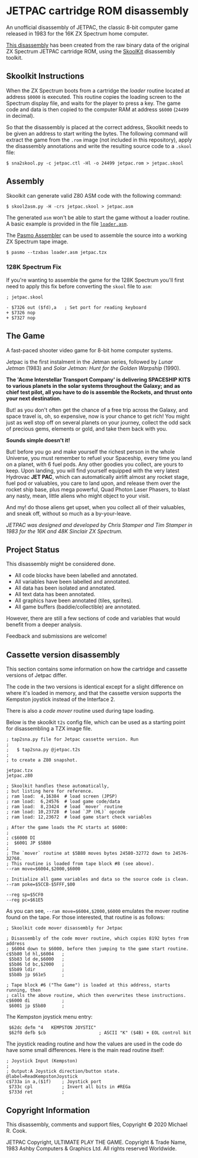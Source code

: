 # JETPAC cartridge ROM disassembly

An unofficial disassembly of JETPAC, the classic 8-bit computer game released
in 1983 for the 16K ZX Spectrum home computer.

[This disassembly](https://github.com/mrcook/jetpac-disassembly) has been
created from the raw binary data of the original ZX Spectrum JETPAC
cartridge ROM, using the [SkoolKit](http://skoolkit.ca) disassembly toolkit.


## Skoolkit Instructions

When the ZX Spectrum boots from a cartridge the _loader_ routine located at
address `$0000` is executed. This routine copies the loading screen to the
Spectrum display file, and waits for the player to press a key. The game code
and data is then copied to the computer RAM at address `$6000`
(`24499` in decimal).

So that the disassembly is placed at the correct address, Skoolkit needs to be
given an address to start writing the bytes. The following command will extract
the game from the `.rom` image (not included in this repository), apply the
disassembly annotations and write the resulting source code to a `.skool` file:

    $ sna2skool.py -c jetpac.ctl -Hl -o 24499 jetpac.rom > jetpac.skool


## Assembly

Skoolkit can generate valid Z80 ASM code with the following command:

    $ skool2asm.py -H -crs jetpac.skool > jetpac.asm

The generated `asm` won't be able to start the game without a loader routine.
A basic example is provided in the file
[`loader.asm`](https://github.com/mrcook/jetpac-disassembly/blob/master/loader.asm).

The [Pasmo Assembler](http://pasmo.speccy.org/) can be used to assemble the
source into a working ZX Spectrum tape image.

    $ pasmo --tzxbas loader.asm jetpac.tzx


### 128K Spectrum Fix

If you're wanting to assemble the game for the 128K Spectrum you'll first need
to apply this fix before converting the `skool` file to `asm`:

```
; jetpac.skool

- $7326 out ($fd),a   ; Set port for reading keyboard
+ $7326 nop
+ $7327 nop
```


## The Game

A fast-paced shooter video game for 8-bit home computer systems.

Jetpac is the first instalment in the Jetman series, followed by _Lunar Jetman_
(1983) and _Solar Jetman: Hunt for the Golden Warpship_ (1990).


  **The 'Acme Interstellar Transport Company' is delivering
  SPACESHIP KITS  to various planets in the solar systems
  throughout the Galaxy; and as chief test pilot, all you
  have to do is assemble the Rockets, and thrust onto your
  next destination.**

  But! as you don't often get the chance of a free trip across the
  Galaxy, and space travel is, oh, so expensive, now is your
  chance to get rich! You might just as well stop off on several
  planets on your journey, collect the odd sack of precious gems,
  elements or gold, and take them back with you.

  **Sounds simple doesn't it!**

  But! before you go and make yourself the richest person in the
  whole Universe, you must remember to refuel your Spaceship,
  every time you land on a planet, with 6 fuel pods. Any other
  goodies you collect, are yours to keep. Upon landing, you will
  find yourself equipped with the very latest Hydrovac **JET PAC**,
  which can automatically airlift almost any rocket stage, fuel
  pod or valuables, you care to land upon, and release them over
  the rocket ship base, plus mega powerful, Quad Photon Laser
  Phasers, to blast any nasty, mean, little aliens who might
  object to your visit.

  And my! do those aliens get upset, when you collect all of their
  valuables, and sneak off, without so much as a by-your-leave.


_JETPAC was designed and developed by Chris Stamper and Tim Stamper in 1983 for
the 16K and 48K Sinclair ZX Spectrum._


## Project Status

This disassembly might be considered done.

- All code blocks have been labelled and annotated.
- All variables have been labelled and annotated.
- All data has been isolated and annotated.
- All text data has been annotated.
- All graphics have been annotated (tiles, sprites).
- All game buffers (baddie/collectible) are annotated.

However, there are still a few sections of code and variables that would
benefit from a deeper analysis.

Feedback and submissions are welcome!


## Cassette version disassembly

This section contains some information on how the cartridge and cassette
versions of Jetpac differ.

The code in the two versions is identical except for a slight difference on
where it's loaded in memory, and that the cassette version supports the
Kempston joystick instead of the Interface 2.

There is also a _code mover_ routine used during tape loading.

Below is the skoolkit `t2s` config file, which can be used as a starting point
for disassembling a TZX image file.

```
; tap2sna.py file for Jetpac cassette version. Run
;
;   $ tap2sna.py @jetpac.t2s
;
; to create a Z80 snapshot.

jetpac.tzx
jetpac.z80

; Skoolkit handles these automatically,
; but listing here for reference.
; ram load:  4,16384  # load screen (JPSP)
; ram load:  6,24576  # load game code/data
; ram load:  8,23424  # load `mover` routine
; ram load: 10,23728  # load `JP (HL)` opcode
; ram load: 12,23672  # load game start check variables

; After the game loads the PC starts at $6000:
;
; c$6000 DI
;  $6001 JP $5B80
;
; The `mover` routine at $5B80 moves bytes 24580-32772 down to 24576-32768.
; This routine is loaded from tape block #8 (see above).
--ram move=$6004,$2000,$6000

; Initialize all game variables and data so the source code is clean.
--ram poke=$5CCB-$5FFF,$00

--reg sp=$5CF0
--reg pc=$61E5
```

As you can see, `--ram move=$6004,$2000,$6000` emulates the mover routine
found on the tape. For those interested, that routine is as follows:

```
; Skoolkit code mover disassembly for Jetpac

; Disassembly of the code mover routine, which copies 8192 bytes from address
; $6004 down to $6000, before then jumping to the game start routine.
c$5b80 ld hl,$6004   ;
 $5b83 ld de,$6000   ;
 $5b86 ld bc,$2000   ;
 $5b89 ldir          ;
 $5b8b jp $61e5      ;

; Tape block #6 ("The Game") is loaded at this address, starts running, then
; calls the above routine, which then overwrites these instructions.
c$6000 di            ;
 $6001 jp $5b80      ;
```

The Kempston joystick menu entry:

```
 $62dc defm "4   KEMPSTON JOYSTIC"
 $62f0 defb $cb                    ; ASCII "K" ($4B) + EOL control bit
```

The joystick reading routine and how the values are used in the code do have
some small differences. Here is the main read routine itself:

```
; Joystick Input (Kempston)
;
; Output:A Joystick direction/button state.
@label=ReadKempstonJoystick
c$733a in a,($1f)    ; Joystick port
 $733c cpl           ; Invert all bits in #REGa
 $733d ret           ;

```


## Copyright Information

This disassembly, comments and support files, Copyright © 2020 Michael R. Cook.

JETPAC Copyright, ULTIMATE PLAY THE GAME. Copyright & Trade Name, 1983 Ashby Computers & Graphics Ltd. All rights reserved Worldwide.
